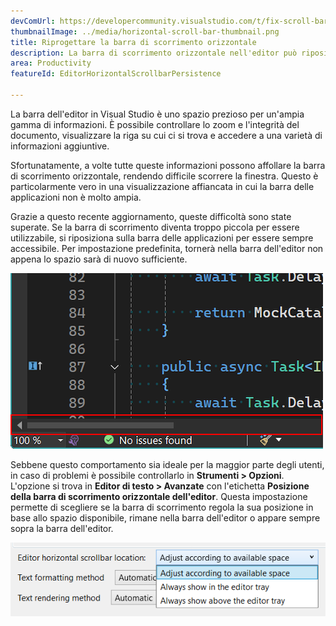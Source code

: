 ```yaml
---
devComUrl: https://developercommunity.visualstudio.com/t/fix-scroll-bars/1087969
thumbnailImage: ../media/horizontal-scroll-bar-thumbnail.png
title: Riprogettare la barra di scorrimento orizzontale
description: La barra di scorrimento orizzontale nell'editor può riposizionarsi per essere sempre accessibile, anche quando lo spazio è limitato.
area: Productivity
featureId: EditorHorizontalScrollbarPersistence

---
```



La barra dell'editor in Visual Studio è uno spazio prezioso per un'ampia gamma di informazioni. È possibile controllare lo zoom e l'integrità del documento, visualizzare la riga su cui ci si trova e accedere a una varietà di informazioni aggiuntive.

Sfortunatamente, a volte tutte queste informazioni possono affollare la barra di scorrimento orizzontale, rendendo difficile scorrere la finestra. Questo è particolarmente vero in una visualizzazione affiancata in cui la barra delle applicazioni non è molto ampia.

Grazie a questo recente aggiornamento, queste difficoltà sono state superate. Se la barra di scorrimento diventa troppo piccola per essere utilizzabile, si riposiziona sulla barra delle applicazioni per essere sempre accessibile. Per impostazione predefinita, tornerà nella barra dell'editor non appena lo spazio sarà di nuovo sufficiente.

![Barra di scorrimento orizzontale, visualizzata sopra la barra dell'editor](../media/horizontal-scroll-bar-thumbnail.png)

Sebbene questo comportamento sia ideale per la maggior parte degli utenti, in caso di problemi è possibile controllarlo in **Strumenti > Opzioni**. L'opzione si trova in **Editor di testo > Avanzate** con l'etichetta **Posizione della barra di scorrimento orizzontale dell'editor**. Questa impostazione permette di scegliere se la barra di scorrimento regola la sua posizione in base allo spazio disponibile, rimane nella barra dell'editor o appare sempre sopra la barra dell'editor.

![Impostazione della barra di scorrimento orizzontale](../media/horizontal-scroll-bar-setting.png)
